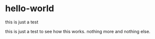 # hello-world
this is just a test 

this is just a test to see how this works. nothing more and nothing else. 
